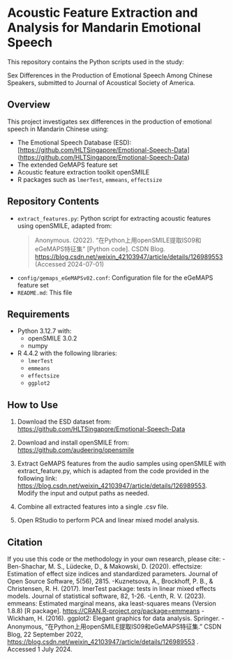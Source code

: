
# Acoustic Feature Extraction and Analysis for Mandarin Emotional Speech

This repository contains the Python scripts used in the study:

Sex Differences in the Production of Emotional Speech Among Chinese Speakers, submitted to Journal of Acoustical Society of America.

## Overview

This project investigates sex differences in the production of emotional speech in Mandarin Chinese using:

- The Emotional Speech Database (ESD): [https://github.com/HLTSingapore/Emotional-Speech-Data] (https://github.com/HLTSingapore/Emotional-Speech-Data) 
- The extended GeMAPS feature set  
- Acoustic feature extraction toolkit openSMILE  
- R packages such as `lmerTest`, `emmeans`, `effectsize`

## Repository Contents

- `extract_features.py`: Python script for extracting acoustic features using openSMILE, adapted from:  
  > Anonymous. (2022). “在Python上用openSMILE提取IS09和eGeMAPS特征集” [Python code]. CSDN Blog. https://blog.csdn.net/weixin_42103947/article/details/126989553 (Accessed 2024-07-01)
- `config/gemaps_eGeMAPSv02.conf`: Configuration file for the eGeMAPS feature set  
- `README.md`: This file

## Requirements

- Python 3.12.7 with:  
  - openSMILE 3.0.2  
  - numpy
- R 4.4.2 with the following libraries:  
  - `lmerTest`  
  - `emmeans`  
  - `effectsize`  
  - `ggplot2`

## How to Use

1. Download the ESD dataset from: https://github.com/HLTSingapore/Emotional-Speech-Data

2. Download and install openSMILE from: https://github.com/audeering/opensmile


3. Extract GeMAPS features from the audio samples using openSMILE with extract_feature.py, which is adapted from the code provided in the following link: https://blog.csdn.net/weixin_42103947/article/details/126989553.
Modify the input and output paths as needed.

4. Combine all extracted features into a single .csv file.

5. Open RStudio to perform PCA and linear mixed model analysis.

## Citation

If you use this code or the methodology in your own research, please cite:
-Ben-Shachar, M. S., Lüdecke, D., & Makowski, D. (2020). effectsize: Estimation of effect size indices and standardized parameters. Journal of Open Source Software, 5(56), 2815.
-Kuznetsova, A., Brockhoff, P. B., & Christensen, R. H. (2017). lmerTest package: tests in linear mixed effects models. Journal of statistical software, 82, 1-26.
-Lenth, R. V. (2023). emmeans: Estimated marginal means, aka least-squares means (Version 1.8.8) [R package]. https://CRAN.R-project.org/package=emmeans
-Wickham, H. (2016). ggplot2: Elegant graphics for data analysis. Springer.
-Anonymous, “在Python上用openSMILE提取IS09和eGeMAPS特征集.” CSDN Blog, 22 September 2022, https://blog.csdn.net/weixin_42103947/article/details/126989553 . Accessed 1 July 2024.




